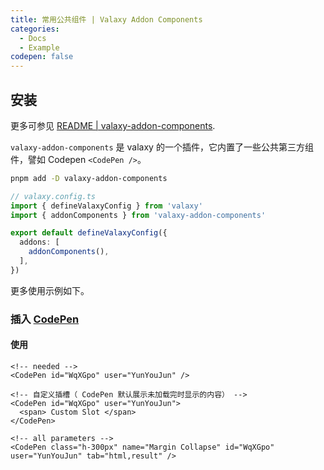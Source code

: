 ```yaml
---
title: 常用公共组件 | Valaxy Addon Components
categories:
  - Docs
  - Example
codepen: false
---
```


## 安装

更多可参见 [README | valaxy-addon-components](https://github.com/YunYouJun/valaxy/tree/main/packages/valaxy-addon-components).

`valaxy-addon-components` 是 valaxy 的一个插件，它内置了一些公共第三方组件，譬如 Codepen `<CodePen />`。

```bash
pnpm add -D valaxy-addon-components
```

```ts
// valaxy.config.ts
import { defineValaxyConfig } from 'valaxy'
import { addonComponents } from 'valaxy-addon-components'

export default defineValaxyConfig({
  addons: [
    addonComponents(),
  ],
})
```

更多使用示例如下。

### 插入 [CodePen](https://codepen.io/)

#### 使用

```vue
<!-- needed -->
<CodePen id="WqXGpo" user="YunYouJun" />

<!-- 自定义插槽（ CodePen 默认展示未加载完时显示的内容） -->
<CodePen id="WqXGpo" user="YunYouJun">
  <span> Custom Slot </span>
</CodePen>

<!-- all parameters -->
<CodePen class="h-300px" name="Margin Collapse" id="WqXGpo" user="YunYouJun" tab="html,result" />
```

<CodePen class="h-300px" name="Margin Collapse" id="WqXGpo" user="YunYouJun" tab="html,result" />
